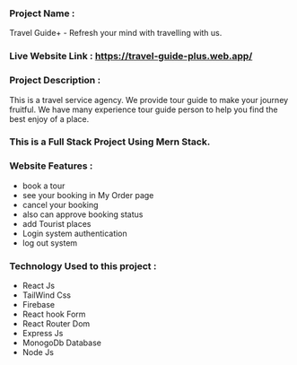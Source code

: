 ### Project Name :

Travel Guide+ - Refresh your mind with travelling with us.

### Live Website Link : https://travel-guide-plus.web.app/

### Project Description :

This is a travel service agency. We provide tour guide to make your journey fruitful. We have many experience tour guide person to help you find the best enjoy of a place.

### This is a Full Stack Project Using Mern Stack.

### Website Features :

* book a tour
* see your booking in My Order page
* cancel your booking
* also can approve booking status
* add Tourist places
* Login system authentication 
* log out system 

### Technology Used to this project :

* React Js
* TailWind Css
* Firebase
* React hook Form 
* React Router Dom
* Express Js
* MonogoDb Database
* Node Js